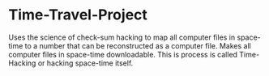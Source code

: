 # Time-Travel-Project
Uses the science of check-sum hacking to map all computer files in space-time to a number that can be reconstructed as a computer file. Makes all computer files in space-time downloadable. This is process is called Time-Hacking or hacking space-time itself.
